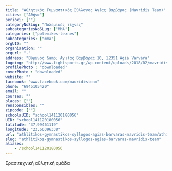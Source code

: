 ```yaml
---
title: "Αθλητικός Γυμναστικός Σύλλογος Αγίας Βαρβάρας (Mavridis Team)"
cities: ["Αθήνα"]
perioxi: [""]
categoryNoSLug: "Πολεμικές τέχνες"
subcategoriesNoSLug: ["MMA"]
categories: ["polemikes-texnes"]
subcategories: ["mma"]
orgUID: ""
organisation: ""
orgurl: "-"
address: "Βύρωνος &amp; Αγιίας Βαρβάρας 10, 12351 Agia Varvara"
logoimg: "http://www.fightsports.gr/wp-content/uploads/2018/02/mavridis-team-agis-logo.jpg"
profilePhoto : "downloaded"
coverPhoto : "downloaded"
website: ""
facebook: "www.facebook.com/mauridisteam"
phone: "6945105420"
email: ""
courses: ""
places: [""]
rensponsibles: ""
zipcode: [""]
schoolsUID: "school141120180056"
UID: "school141120180056"
latitude: "37,99461119"
longitude: "23,66396338"
url: "athlitikos-gymnastikos-syllogos-agias-barvaras-mavridis-team/athina/polemikes-texnes/mma"
slug: "athlitikos-gymnastikos-syllogos-agias-barvaras-mavridis-team"
aliases:
    - /school141120180056
---
```





Ερασιτεχνική αθλητική ομάδα